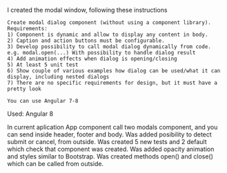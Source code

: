 I created the modal window, following these instructions

```
Create modal dialog component (without using a component library).
Requirements:
1) Component is dynamic and allow to display any content in body.
2) Caption and action buttons must be configurable.
3) Develop possibility to call modal dialog dynamically from code. e.g. modal.open(...) With possibility to handle dialog result
4) Add animation effects when dialog is opening/closing
5) At least 5 unit test
6) Show couple of various examples how dialog can be used/what it can display, including nested dialogs
7) There are no specific requirements for design, but it must have a pretty look

You can use Angular 7-8
```


Used: Angular 8

In current aplication App component call two modals component, and you can send inside header, footer and body. Was added posibility to detect submit or cancel, from outside. Was created 5 new tests and 2 default which check that component was created. Was added opacity animation and styles similar to Bootstrap. Was created methods open() and close() which can be called from outside.
